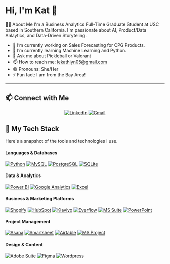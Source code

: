 # Hi, I'm Kat 👋

👨‍💻 About Me
I'm a Business Analytics Full-Time Graduate Student at USC based in Southern California. I'm passionate about AI, Product/Data Anlaytics, and Data-Driven Storyteling.

- 🔭 I’m currently working on Sales Forecasting for CPG Products.
- 🌱 I’m currently learning Machine Learning and Python.
- 💬 Ask me about Pickleball or Valorant
- 📫 How to reach me: lekathlyn05@gmail.com
- 😄 Pronouns: She/Her
- ⚡ Fun fact: I am from the Bay Area!

---

## 📫 Connect with Me

<p align="center">
  <a href="https://www.linkedin.com/in/lekathlyn/" target="_blank"><img src="https://img.shields.io/badge/linkedin-%230077B5.svg?style=for-the-badge&logo=linkedin&logoColor=white" alt="LinkedIn"></a>
  <a href="mailto:[lekathlyn05@gmail.com]"><img src="https://img.shields.io/badge/gmail-%23D14836.svg?style=for-the-badge&logo=gmail&logoColor=white" alt="Gmail"></a>
</p>

## 🚀 My Tech Stack

Here's a snapshot of the tools and technologies I use.

#### Languages & Databases
<p align="left">
  <a href="https://www.python.org" target="_blank" rel="noreferrer"><img src="https://img.shields.io/badge/python-3670A0?style=for-the-badge&logo=python&logoColor=ffdd54" alt="Python"></a>
  <a href="https://www.mysql.com/" target="_blank" rel="noreferrer"><img src="https://img.shields.io/badge/mysql-%2300f.svg?style=for-the-badge&logo=mysql&logoColor=white" alt="MySQL"></a>
  <a href="https://www.postgresql.org" target="_blank" rel="noreferrer"><img src="https://img.shields.io/badge/postgres-%23316192.svg?style=for-the-badge&logo=postgresql&logoColor=white" alt="PostgreSQL"></a>
  <a href="https://www.sqlite.org/" target="_blank" rel="noreferrer"><img src="https://img.shields.io/badge/sqlite-%2307405e.svg?style=for-the-badge&logo=sqlite&logoColor=white" alt="SQLite"></a>
</p>

#### Data & Analytics
<p align="left">
  <a href="https://powerbi.microsoft.com/en-us/" target="_blank" rel="noreferrer"><img src="https://img.shields.io/badge/Power_BI-F2C811?style=for-the-badge&logo=powerbi&logoColor=black" alt="Power BI"></a>
  <a href="https://analytics.google.com/" target="_blank" rel="noreferrer"><img src="https://img.shields.io/badge/Google_Analytics-E37400?style=for-the-badge&logo=google-analytics&logoColor=white" alt="Google Analytics"></a>
  <a href="https://www.microsoft.com/en-us/microsoft-365/excel" target="_blank" rel="noreferrer"><img src="https://img.shields.io/badge/Excel-217346?style=for-the-badge&logo=microsoft-excel&logoColor=white" alt="Excel"></a>
</p>

#### Business & Marketing Platforms
<p align="left">
  <a href="https://www.shopify.com/" target="_blank" rel="noreferrer"><img src="https://img.shields.io/badge/Shopify-7AB55C?style=for-the-badge&logo=shopify&logoColor=white" alt="Shopify"></a>
  <a href="https://www.hubspot.com/" target="_blank" rel="noreferrer"><img src="https://img.shields.io/badge/HubSpot-FF7A59?style=for-the-badge&logo=hubspot&logoColor=white" alt="HubSpot"></a>
  <a href="https://www.klaviyo.com/" target="_blank" rel="noreferrer"><img src="https://img.shields.io/badge/Klaviyo-24445B?style=for-the-badge&logo=klaviyo&logoColor=white" alt="Klaviyo"></a>
  <a href="https://everflow.io/" target="_blank" rel="noreferrer"><img src="https://img.shields.io/badge/Everflow-3A2D7D?style=for-the-badge" alt="Everflow"></a>
  <a href="https://www.microsoft.com/en-us/microsoft-365" target="_blank" rel="noreferrer"><img src="https://img.shields.io/badge/Microsoft_Office-D83B01?style=for-the-badge&logo=microsoft-office&logoColor=white" alt="MS Suite"></a>
  <a href="https://www.microsoft.com/en-us/power-platform/products/power-point" target="_blank" rel="noreferrer"><img src="https://img.shields.io/badge/PowerPoint-B7472A?style=for-the-badge&logo=microsoft-powerpoint&logoColor=white" alt="PowerPoint"></a>
</p>

#### Project Management
<p align="left">
  <a href="https://asana.com/" target="_blank" rel="noreferrer"><img src="https://img.shields.io/badge/Asana-F06A6A?style=for-the-badge&logo=asana&logoColor=white" alt="Asana"></a>
  <a href="https://www.smartsheet.com/" target="_blank" rel="noreferrer"><img src="https://img.shields.io/badge/Smartsheet-2765C3?style=for-the-badge&logo=smartsheet&logoColor=white" alt="Smartsheet"></a>
  <a href="https://www.airtable.com/" target="_blank" rel="noreferrer"><img src="https://img.shields.io/badge/Airtable-FBCB3A?style=for-the-badge&logo=airtable&logoColor=black" alt="Airtable"></a>
  <a href="https://www.microsoft.com/en-us/microsoft-365/project/project-management-software" target="_blank" rel="noreferrer"><img src="https://img.shields.io/badge/MS_Project-217346?style=for-the-badge&logo=microsoft-project&logoColor=white" alt="MS Project"></a>
</p>

#### Design & Content
<p align="left">
  <a href="https://www.adobe.com/creativecloud.html" target="_blank" rel="noreferrer"><img src="https://img.shields.io/badge/Adobe_Suite-FF0000?style=for-the-badge&logo=adobe-creative-cloud&logoColor=white" alt="Adobe Suite"></a>
  <a href="https://www.figma.com/" target="_blank" rel="noreferrer"><img src="https://img.shields.io/badge/figma-%23F24E1E.svg?style=for-the-badge&logo=figma&logoColor=white" alt="Figma"></a>
  <a href="https://wordpress.org/" target="_blank" rel="noreferrer"><img src="https://img.shields.io/badge/Wordpress-21759B?style=for-the-badge&logo=wordpress&logoColor=white" alt="Wordpress"></a>
</p>
